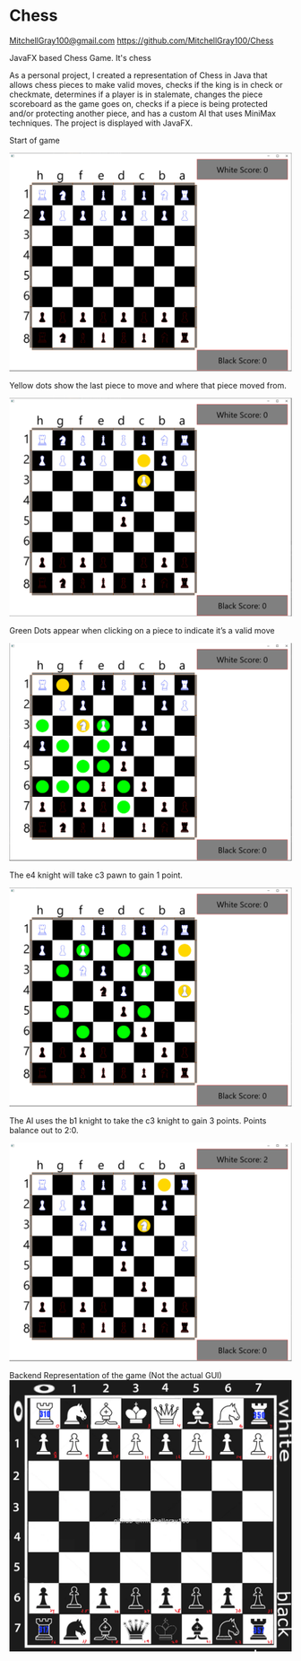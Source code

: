 # Chess
MitchellGray100@gmail.com
https://github.com/MitchellGray100/Chess

JavaFX based Chess Game. 
It's chess

As a personal project, I created a representation of Chess in Java that allows chess pieces to 
make valid moves, checks if the king is in check or checkmate, determines if a player is in 
stalemate, changes the piece scoreboard as the game goes on, checks if a piece is being protected
and/or protecting another piece, and has a custom AI that uses MiniMax techniques. The project 
is displayed with JavaFX.

 

Start of game

![Image of Start of Game](https://raw.githubusercontent.com/MitchellGray100/Chess/main/readMeImages/Photo1.PNG)




Yellow dots show the last piece to move and where that piece moved from.

![Display of Yellow Dots](https://raw.githubusercontent.com/MitchellGray100/Chess/main/readMeImages/Photo2.PNG)




Green Dots appear when clicking on a piece to indicate it’s a valid move

![Display of Green Dots](https://raw.githubusercontent.com/MitchellGray100/Chess/main/readMeImages/Photo3.PNG)




The e4 knight will take c3 pawn to gain 1 point.

![Shows the knight before taking pawn](https://raw.githubusercontent.com/MitchellGray100/Chess/main/readMeImages/Photo4.PNG)



The AI uses the b1 knight to take the c3 knight to gain 3 points. Points balance out to 2:0.

![Shows the b1 knight after taking c3 knight](https://raw.githubusercontent.com/MitchellGray100/Chess/main/readMeImages/Photo5.PNG)










Backend Representation of the game (Not the actual GUI)
![Image of Start of Game](https://raw.githubusercontent.com/MitchellGray100/Chess/main/chess%20board%20for%20github%207.0.png)
